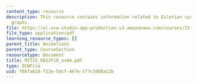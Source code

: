 ```yaml
---
content_type: resource
description: This resource contains information related to Eulerian cycles in directed
  graphs.
file: https://ol-ocw-studio-app-production.s3.amazonaws.com/courses/15-082j-network-optimization-fall-2010/f08fa618f13e5dcf467e577c5008a12b_MIT15_082JF10_av04.pdf
file_type: application/pdf
learning_resource_types: []
parent_title: Animations
parent_type: CourseSection
resourcetype: Document
title: MIT15_082JF10_av04.pdf
type: OCWFile
uid: f08fa618-f13e-5dcf-467e-577c5008a12b
---
```

